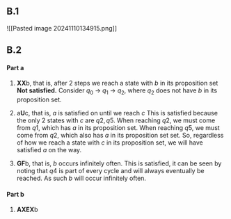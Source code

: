 ## B.1
![[Pasted image 20241110134915.png]]

## B.2
#### Part a
1. **XX**b, that is, after 2 steps we reach a state with $b$ in its proposition set
**Not satisfied.** Consider $q_0$ -> $q_1$ -> $q_2$, where $q_2$ does not have $b$ in its proposition set.

2. a**U**c, that is, $a$ is satisfied on until we reach $c$
This is satisfied because the only 2 states with $c$ are $q2, q5$. When reaching $q2$, we must come from $q1$, which has $a$ in its proposition set. When reaching $q5$, we must come from $q2$, which also has $a$ in its proposition set set. So, regardless of how we 
reach a state with $c$ in its proposition set, we will have satisfied $a$ on the way.

3. **GF**b, that is, $b$ occurs infinitely often.
This is satisfied, it can be seen by noting that $q4$ is part of every cycle and will always eventually be reached. As such $b$ will occur infinitely often.

#### Part b
1. **AXEX**b
